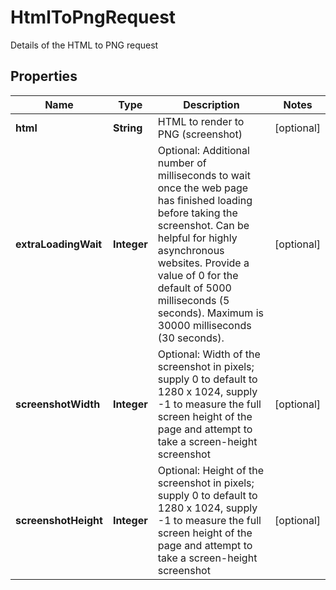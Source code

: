 

# HtmlToPngRequest

Details of the HTML to PNG request
## Properties

Name | Type | Description | Notes
------------ | ------------- | ------------- | -------------
**html** | **String** | HTML to render to PNG (screenshot) |  [optional]
**extraLoadingWait** | **Integer** | Optional: Additional number of milliseconds to wait once the web page has finished loading before taking the screenshot.  Can be helpful for highly asynchronous websites. Provide a value of 0 for the default of 5000 milliseconds (5 seconds). Maximum is 30000 milliseconds (30 seconds). |  [optional]
**screenshotWidth** | **Integer** | Optional: Width of the screenshot in pixels; supply 0 to default to 1280 x 1024, supply -1 to measure the full screen height of the page and attempt to take a screen-height screenshot |  [optional]
**screenshotHeight** | **Integer** | Optional: Height of the screenshot in pixels; supply 0 to default to 1280 x 1024, supply -1 to measure the full screen height of the page and attempt to take a screen-height screenshot |  [optional]



